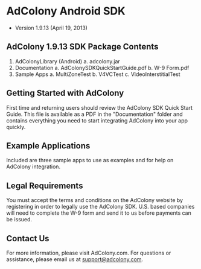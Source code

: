 AdColony Android SDK
====================
- Version 1.9.13 (April 19, 2013)


AdColony 1.9.13 SDK Package Contents
------------------------------------
1. AdColonyLibrary (Android)
   a. adcolony.jar
2. Documentation
   a. AdColonySDKQuickStartGuide.pdf
   b. W-9 Form.pdf
3. Sample Apps
   a. MultiZoneTest
   b. V4VCTest
   c. VideoInterstitialTest

	
Getting Started with AdColony
-----------------------------
First time and returning users should review the AdColony SDK Quick Start Guide. 
This file is available as a PDF in the "Documentation" folder and contains everything 
you need to start integrating AdColony into your app quickly.   


Example Applications
--------------------
Included are three sample apps to use as examples and for help on AdColony integration. 


Legal Requirements
------------------
You must accept the terms and conditions on the AdColony website by registering in order
to legally use the AdColony SDK. U.S. based companies will need to complete the W-9 form 
and send it to us before payments can be issued.


Contact Us
----------
For more information, please visit AdColony.com. For questions or assistance, please 
email us at support@adcolony.com.

